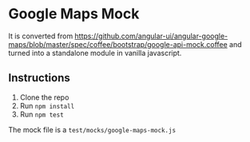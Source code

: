 # Google Maps Mock #

It is converted from https://github.com/angular-ui/angular-google-maps/blob/master/spec/coffee/bootstrap/google-api-mock.coffee
and turned into a standalone module in vanilla javascript.

## Instructions ##
1. Clone the repo
2. Run `npm install`
3. Run `npm test`

The mock file is a `test/mocks/google-maps-mock.js`